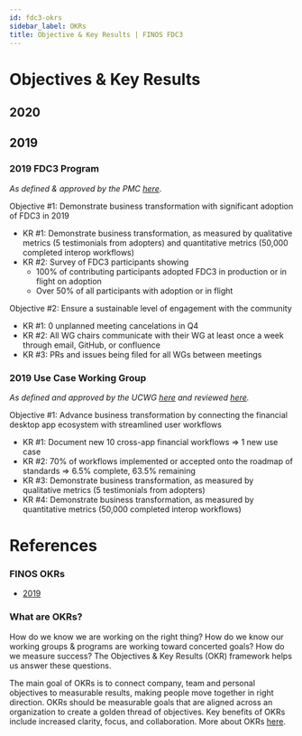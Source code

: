 ```yaml
---
id: fdc3-okrs
sidebar_label: OKRs
title: Objective & Key Results | FINOS FDC3
---
```


# Objectives & Key Results

## 2020 

## 2019 

### 2019 FDC3 Program
*As defined & approved by the PMC [here](https://finosfoundation.atlassian.net/wiki/spaces/FDC3/pages/1172570152/2019-08-09+Meeting)*.

Objective #1: Demonstrate business transformation with significant adoption of FDC3 in 2019
* KR #1: Demonstrate business transformation, as measured by qualitative metrics (5 testimonials from adopters) and quantitative metrics (50,000 completed interop workflows)
* KR #2: Survey of FDC3 participants showing
     * 100% of contributing participants adopted FDC3 in production or in flight on adoption
     * Over 50% of all participants with adoption or in flight
 
Objective #2: Ensure a sustainable level of engagement with the community
* KR #1: 0 unplanned meeting cancelations in Q4
* KR #2: All WG chairs communicate with their WG at least once a week through email, GitHub, or confluence
* KR #3: PRs and issues being filed for all WGs between meetings

### 2019 Use Case Working Group
*As defined and approved by the UCWG [here](https://finosfoundation.atlassian.net/wiki/spaces/FDC3/pages/1110212640/FDC3+UC+Working+Group+Objectives+-+2019) and reviewed [here](https://finosfoundation.atlassian.net/wiki/spaces/FDC3/pages/1226244097/2019-10-17+uc-wg+meeting+notes).*

Objective #1: Advance business transformation by connecting the financial desktop app ecosystem with streamlined user workflows
* KR #1: Document new 10 cross-app financial workflows  => 1 new use case
* KR #2: 70% of workflows implemented or accepted onto the roadmap of standards  =>  6.5% complete, 63.5% remaining
* KR #3: Demonstrate business transformation, as measured by qualitative metrics (5 testimonials from adopters)
* KR #4: Demonstrate business transformation, as measured by quantitative metrics (50,000 completed interop workflows)


# References

### FINOS OKRs

* [2019](https://finosfoundation.atlassian.net/wiki/spaces/FINOS/overview?preview=/90439791/1160970267/2019%20FINOS%20OKRs.pdf)

### What are OKRs? 

How do we know we are working on the right thing? How do we know our working groups & programs are working toward concerted goals? How do we measure success? The Objectives & Key Results (OKR) framework helps us answer these questions. 

The main goal of OKRs is to connect company, team and personal objectives to measurable results, making people move together in right direction. OKRs should be measurable goals that are aligned across an organization to create a golden thread of objectives. Key benefits of OKRs include increased clarity, focus, and collaboration. More about OKRs [here](https://finosfoundation.atlassian.net/wiki/spaces/FDC3/pages/1090224141/Adoption+of+OKR+Methodology+for+FDC3+s+UCWG).
